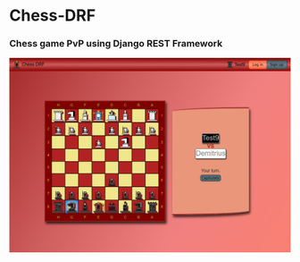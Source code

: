 # Chess-DRF
### Chess game PvP using Django REST Framework

![Chess Preview](https://github.com/Pythongor/Chess-DRF/blob/master/ChessDRF/Preview.png)